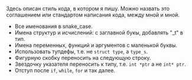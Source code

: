 Здесь описан стиль кода, в котором я пишу. Можно назвать это соглашением или стандартом написания кода, между мной и мной.

+ Все именования в snake_case.
+ Имена структур и исчислений: с заглавной букы, добавлять "\_t" в тип.
+ Имена переменных, функций и аргументов с маленькой буквы.
+ Использовать тупдефы, т.е. не `struct type`, а `type_s`.
+ Фигурную скобку переносить на следующую строку.
+ Звездочку указателя переносить к типу, т.е. `int *ptr` а не `int* ptr`.
+ Отступ после `if`, `while`, `for` и так далее.
